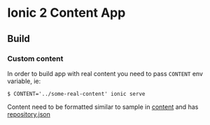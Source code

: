 # Ionic 2 Content App

## Build ##

### Custom content ###

In order to build app with real content you need to pass  `CONTENT` env variable, ie: 

    $ CONTENT='../some-real-content' ionic serve 

Content need to be formatted similar to sample in [content](content) and has [repository.json](content/repository.json)
 
